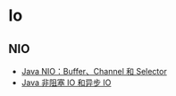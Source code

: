 # Io


## NIO

* [Java NIO：Buffer、Channel 和 Selector](https://javadoop.com/post/java-nio)
* [Java 非阻塞 IO 和异步 IO](https://javadoop.com/post/nio-and-aio)

